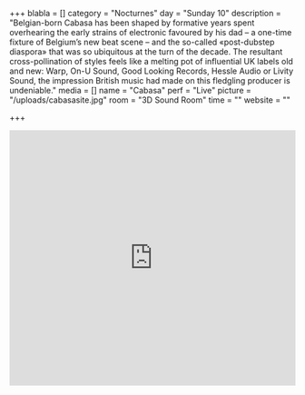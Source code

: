 +++
blabla = []
category = "Nocturnes"
day = "Sunday 10"
description = "Belgian-born Cabasa has been shaped by formative years spent overhearing the early strains of electronic favoured by his dad – a one-time fixture of Belgium’s new beat scene – and the so-called «post-dubstep diaspora» that was so ubiquitous at the turn of the decade. The resultant cross-pollination of styles feels like a melting pot of influential UK labels old and new: Warp, On-U Sound, Good Looking Records, Hessle Audio or Livity Sound, the impression British music had made on this fledgling producer is undeniable."
media = []
name = "Cabasa"
perf = "Live"
picture = "/uploads/cabasasite.jpg"
room = "3D Sound Room"
time = ""
website = ""

+++
<iframe width="100%" height="450" scrolling="no" frameborder="no" allow="autoplay" src="https://w.soundcloud.com/player/?url=https://api.soundcloud.com/playlists/465135228&color=%23ff5500&auto_play=false&hide_related=false&show_comments=true&show_user=true&show_reposts=false&show_teaser=true"></iframe>